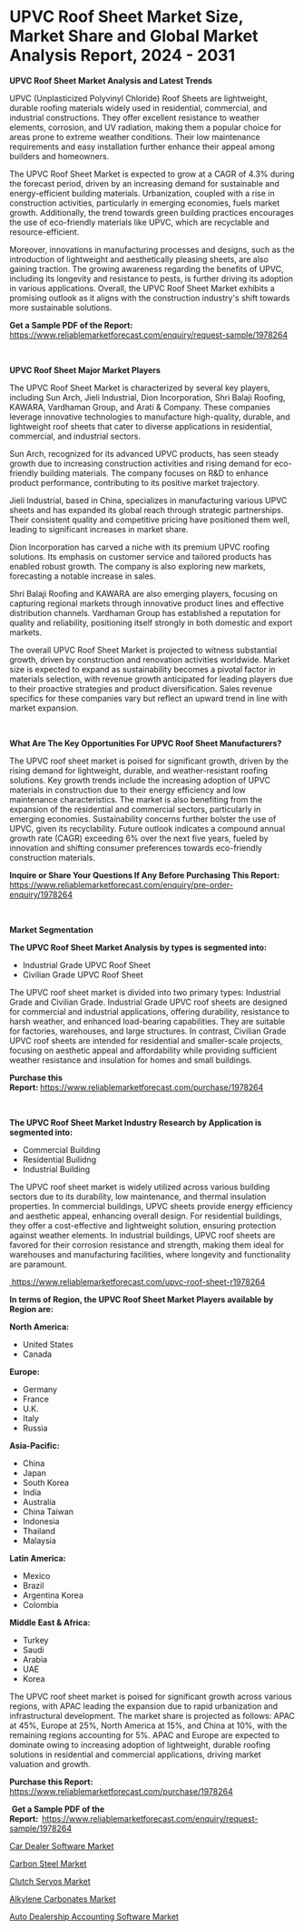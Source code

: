 <p><h1>UPVC Roof Sheet Market Size, Market Share and Global Market Analysis Report, 2024 - 2031</h1></p><p><strong>UPVC Roof Sheet Market Analysis and Latest Trends</strong></p>
<p><p>UPVC (Unplasticized Polyvinyl Chloride) Roof Sheets are lightweight, durable roofing materials widely used in residential, commercial, and industrial constructions. They offer excellent resistance to weather elements, corrosion, and UV radiation, making them a popular choice for areas prone to extreme weather conditions. Their low maintenance requirements and easy installation further enhance their appeal among builders and homeowners.</p><p>The UPVC Roof Sheet Market is expected to grow at a CAGR of 4.3% during the forecast period, driven by an increasing demand for sustainable and energy-efficient building materials. Urbanization, coupled with a rise in construction activities, particularly in emerging economies, fuels market growth. Additionally, the trend towards green building practices encourages the use of eco-friendly materials like UPVC, which are recyclable and resource-efficient.</p><p>Moreover, innovations in manufacturing processes and designs, such as the introduction of lightweight and aesthetically pleasing sheets, are also gaining traction. The growing awareness regarding the benefits of UPVC, including its longevity and resistance to pests, is further driving its adoption in various applications. Overall, the UPVC Roof Sheet Market exhibits a promising outlook as it aligns with the construction industry's shift towards more sustainable solutions.</p></p>
<p><strong>Get a Sample PDF of the Report:&nbsp;</strong> <a href="https://www.reliablemarketforecast.com/enquiry/request-sample/1978264?utm_campaign=1134&utm_medium=2&utm_source=Github&utm_content=ia&utm_term=14112024&utm_id=upvc-roof-sheet">https://www.reliablemarketforecast.com/enquiry/request-sample/1978264</a></p>
<p>&nbsp;</p>
<p><strong>UPVC Roof Sheet Major Market Players</strong></p>
<p><p>The UPVC Roof Sheet Market is characterized by several key players, including Sun Arch, Jieli Industrial, Dion Incorporation, Shri Balaji Roofing, KAWARA, Vardhaman Group, and Arati & Company. These companies leverage innovative technologies to manufacture high-quality, durable, and lightweight roof sheets that cater to diverse applications in residential, commercial, and industrial sectors.</p><p>Sun Arch, recognized for its advanced UPVC products, has seen steady growth due to increasing construction activities and rising demand for eco-friendly building materials. The company focuses on R&D to enhance product performance, contributing to its positive market trajectory. </p><p>Jieli Industrial, based in China, specializes in manufacturing various UPVC sheets and has expanded its global reach through strategic partnerships. Their consistent quality and competitive pricing have positioned them well, leading to significant increases in market share.</p><p>Dion Incorporation has carved a niche with its premium UPVC roofing solutions. Its emphasis on customer service and tailored products has enabled robust growth. The company is also exploring new markets, forecasting a notable increase in sales.</p><p>Shri Balaji Roofing and KAWARA are also emerging players, focusing on capturing regional markets through innovative product lines and effective distribution channels. Vardhaman Group has established a reputation for quality and reliability, positioning itself strongly in both domestic and export markets.</p><p>The overall UPVC Roof Sheet Market is projected to witness substantial growth, driven by construction and renovation activities worldwide. Market size is expected to expand as sustainability becomes a pivotal factor in materials selection, with revenue growth anticipated for leading players due to their proactive strategies and product diversification. Sales revenue specifics for these companies vary but reflect an upward trend in line with market expansion.</p></p>
<p>&nbsp;</p>
<p><strong>What Are The Key Opportunities For UPVC Roof Sheet Manufacturers?</strong></p>
<p><p>The UPVC roof sheet market is poised for significant growth, driven by the rising demand for lightweight, durable, and weather-resistant roofing solutions. Key growth trends include the increasing adoption of UPVC materials in construction due to their energy efficiency and low maintenance characteristics. The market is also benefiting from the expansion of the residential and commercial sectors, particularly in emerging economies. Sustainability concerns further bolster the use of UPVC, given its recyclability. Future outlook indicates a compound annual growth rate (CAGR) exceeding 6% over the next five years, fueled by innovation and shifting consumer preferences towards eco-friendly construction materials.</p></p>
<p><strong>Inquire or Share Your Questions If Any Before Purchasing This Report:</strong> <a href="https://www.reliablemarketforecast.com/enquiry/pre-order-enquiry/1978264?utm_campaign=1134&utm_medium=2&utm_source=Github&utm_content=ia&utm_term=14112024&utm_id=upvc-roof-sheet">https://www.reliablemarketforecast.com/enquiry/pre-order-enquiry/1978264</a></p>
<p>&nbsp;</p>
<p><strong>Market Segmentation</strong></p>
<p><strong>The UPVC Roof Sheet Market Analysis by types is segmented into:</strong></p>
<p><ul><li>Industrial Grade UPVC Roof Sheet</li><li>Civilian Grade UPVC Roof Sheet</li></ul></p>
<p><p>The UPVC roof sheet market is divided into two primary types: Industrial Grade and Civilian Grade. Industrial Grade UPVC roof sheets are designed for commercial and industrial applications, offering durability, resistance to harsh weather, and enhanced load-bearing capabilities. They are suitable for factories, warehouses, and large structures. In contrast, Civilian Grade UPVC roof sheets are intended for residential and smaller-scale projects, focusing on aesthetic appeal and affordability while providing sufficient weather resistance and insulation for homes and small buildings.</p></p>
<p><strong>Purchase this Report:&nbsp;</strong><a href="https://www.reliablemarketforecast.com/purchase/1978264?utm_campaign=1134&utm_medium=2&utm_source=Github&utm_content=ia&utm_term=14112024&utm_id=upvc-roof-sheet">https://www.reliablemarketforecast.com/purchase/1978264</a></p>
<p>&nbsp;</p>
<p><strong>The UPVC Roof Sheet Market Industry Research by Application is segmented into:</strong></p>
<p><ul><li>Commercial Building</li><li>Residential Builidng</li><li>Industrial Building</li></ul></p>
<p><p>The UPVC roof sheet market is widely utilized across various building sectors due to its durability, low maintenance, and thermal insulation properties. In commercial buildings, UPVC sheets provide energy efficiency and aesthetic appeal, enhancing overall design. For residential buildings, they offer a cost-effective and lightweight solution, ensuring protection against weather elements. In industrial buildings, UPVC roof sheets are favored for their corrosion resistance and strength, making them ideal for warehouses and manufacturing facilities, where longevity and functionality are paramount.</p></p>
<p><a href="https://www.reliablemarketforecast.com/upvc-roof-sheet-r1978264?utm_campaign=1134&utm_medium=2&utm_source=Github&utm_content=ia&utm_term=14112024&utm_id=upvc-roof-sheet">&nbsp;https://www.reliablemarketforecast.com/upvc-roof-sheet-r1978264</a></p>
<p><strong>In terms of Region, the UPVC Roof Sheet Market Players available by Region are:</strong></p>
<p>
    <p> <strong> North America: </strong>
        <ul>
            <li>United States</li>
            <li>Canada</li>
        </ul>
        </p> 
    <p> <strong> Europe: </strong>
        <ul>
            <li>Germany</li>
            <li>France</li>
            <li>U.K.</li>
            <li>Italy</li>
            <li>Russia</li>
        </ul>
        </p> 
    <p> <strong> Asia-Pacific: </strong>
        <ul>
            <li>China</li>
            <li>Japan</li>
            <li>South Korea</li>
            <li>India</li>
            <li>Australia</li>
            <li>China Taiwan</li>
            <li>Indonesia</li>
            <li>Thailand</li>
            <li>Malaysia</li>
        </ul>
        </p> 
    <p> <strong> Latin America: </strong>
        <ul>
            <li>Mexico</li>
            <li>Brazil</li>
            <li>Argentina Korea</li>
            <li>Colombia</li>
        </ul>
        </p> 
    <p> <strong> Middle East & Africa: </strong>
        <ul>
            <li>Turkey</li>
            <li>Saudi</li>
            <li>Arabia</li>
            <li>UAE</li>
            <li>Korea</li>
        </ul>
    </p>
    </p>
<p><p>The UPVC roof sheet market is poised for significant growth across various regions, with APAC leading the expansion due to rapid urbanization and infrastructural development. The market share is projected as follows: APAC at 45%, Europe at 25%, North America at 15%, and China at 10%, with the remaining regions accounting for 5%. APAC and Europe are expected to dominate owing to increasing adoption of lightweight, durable roofing solutions in residential and commercial applications, driving market valuation and growth.</p></p>
<p><strong>Purchase this Report: </strong><a href="https://www.reliablemarketforecast.com/purchase/1978264?utm_campaign=1134&utm_medium=2&utm_source=Github&utm_content=ia&utm_term=14112024&utm_id=upvc-roof-sheet">https://www.reliablemarketforecast.com/purchase/1978264</a></p>
<p>&nbsp;<strong>Get a Sample PDF of the Report:&nbsp;&nbsp;</strong><a href="https://www.reliablemarketforecast.com/enquiry/request-sample/1978264?utm_campaign=1134&utm_medium=2&utm_source=Github&utm_content=ia&utm_term=14112024&utm_id=upvc-roof-sheet">https://www.reliablemarketforecast.com/enquiry/request-sample/1978264</a></p>
<p><strong></strong></p>
<p><p><a href="https://issuu.com/reportprime-2/docs/car-dealer-software-market-size-203_7d1314620d1fbe?utm_campaign=1134&utm_medium=2&utm_source=Github&utm_content=ia&utm_term=14112024&utm_id=upvc-roof-sheet">Car Dealer Software Market</a></p><p><a href="https://www.linkedin.com/pulse/carbon-steel-market-trends-strategic-insights-2024-2031-iv8ic?utm_campaign=1134&utm_medium=2&utm_source=Github&utm_content=ia&utm_term=14112024&utm_id=upvc-roof-sheet">Carbon Steel Market</a></p><p><a href="https://www.linkedin.com/pulse/navigating-global-clutch-servos-market-landscape-trends-forecasts-ejlde?utm_campaign=1134&utm_medium=2&utm_source=Github&utm_content=ia&utm_term=14112024&utm_id=upvc-roof-sheet">Clutch Servos Market</a></p><p><a href="https://www.linkedin.com/pulse/alkylene-carbonates-sector-surge-92-growth-roadmap-2031-ek-phrasis-po7vc?utm_campaign=1134&utm_medium=2&utm_source=Github&utm_content=ia&utm_term=14112024&utm_id=upvc-roof-sheet">Alkylene Carbonates Market</a></p><p><a href="https://issuu.com/reportprime-2/docs/auto-dealership-accounting-software_3e3061ee835cd5?utm_campaign=1134&utm_medium=2&utm_source=Github&utm_content=ia&utm_term=14112024&utm_id=upvc-roof-sheet">Auto Dealership Accounting Software Market</a></p></p>